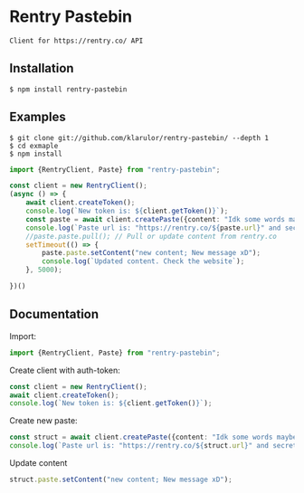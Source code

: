 # Rentry Pastebin
``Client for https://rentry.co/ API``

## Installation
```
$ npm install rentry-pastebin
```
## Examples
```
$ git clone git://github.com/klarulor/rentry-pastebin/ --depth 1
$ cd exmaple
$ npm install
```

```typescript
import {RentryClient, Paste} from "rentry-pastebin";

const client = new RentryClient();
(async () => {
    await client.createToken();
    console.log(`New token is: ${client.getToken()}`);
    const paste = await client.createPaste({content: "Idk some words maybe", customEditCode: "imsostupid"})
    console.log(`Paste url is: "https://rentry.co/${paste.url}" and secret edit key is "${paste.editCode}" and content is "${paste.paste.getContent()}"`);
    //paste.paste.pull(); // Pull or update content from rentry.co
    setTimeout(() => {
        paste.paste.setContent("new content; New message xD");
        console.log(`Updated content. Check the website`);
    }, 5000);

})()
```

## Documentation

Import:
```typescript
import {RentryClient, Paste} from "rentry-pastebin";
```
Create client with auth-token:
```typescript
const client = new RentryClient();
await client.createToken();
console.log(`New token is: ${client.getToken()}`);
```
Create new paste:
```typescript
const struct = await client.createPaste({content: "Idk some words maybe", customEditCode: "imsostupid"})
console.log(`Paste url is: "https://rentry.co/${struct.url}" and secret edit key is "${struct.editCode}" and content is "${struct.paste.getContent()}"`);
```
Update content
```typescript
struct.paste.setContent("new content; New message xD");
```